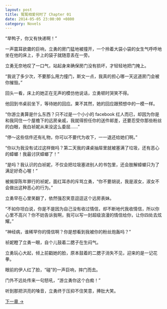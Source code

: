 ```yaml
---
layout: post
title: 冤冤相爱何时了 Chapter 01
date: 2014-05-05 23:00:00 +0800
category: Novels
---
```

“旱鸭子，你又有快递啊！”

一声震耳欲聋的巨响，立勇的房门猛地被撞开，一个拎着大袋小袋的女生气呼呼地坐在他的床上，手上的袋子就随意丢在一旁。

立勇无奈地叹了一口气，站起身来确保房门没有损坏，才轻轻地把门掩上。

“我说了多少次，不要那么用力撞门，斯文一点，我真的担心哪一天这道房门会被你摧毁。”

回头一看，床上的她正在无声的模仿他说话，立勇顿时哭笑不得。

他回到书桌前坐下，等待她的回应。果不其然，她的回应跟预想中的一模一样。

“你游立勇算是什么东西？只不过是一个小小的 facebook 红人而已，却因为你是和我同住一个屋檐下的远房亲戚，我就得担任你的送件邮差，还要忍受你那些粉丝的白眼，我白祯妮从来没这么委屈……”

“停～这些信件还有礼物，你可以不要代为收下，一一退还给她们啊。”

“你以为我没有试过这样做吗？第二天我的课桌抽屉里就被塞满了垃圾，还有恶心的蟑螂！我最讨厌蟑螂了！”

“是吗？我认识的白祯妮，不仅会把垃圾塞进别人的书包里，还会肢解蟑螂只为了满足好奇心喔！”

被揭穿陈年罪行的祯妮，面红耳赤的斥骂立勇，“你不要胡说，我是淑女，淑女不会做出这种恶心的行为。”

立勇早在心里笑翻了，依然强忍笑意逗逗这个远房表妹。

“不如你坦白说，你是不是因为自己没有收过情信，却不断地代我收情信，所以你心里不高兴？你不妨告诉我啊，我可以写一封超级浪漫的情信给你，让你四处去炫耀。”

“神经病，谁稀罕你的情信啊？你是想看到我被你的粉丝炮轰吗？”

祯妮瞪了立勇一眼，自个儿鼓着二腮子在生闷气。

立勇玩心大起，倾上前戳她的脸，原本鼓着的二腮子消失不见，迎来的是一记花拳。

眼前的伊人红了脸，“碰”的一声巨响，摔门而去。

门外不远处传来一句怒吼，“游立勇你这个白痴！”

听到那把洪亮的嗓音，立勇终于压抑不住笑意，捧肚大笑。

[下一章 →](/novels/2014/05/06/the-sins-of-love-02.html)
